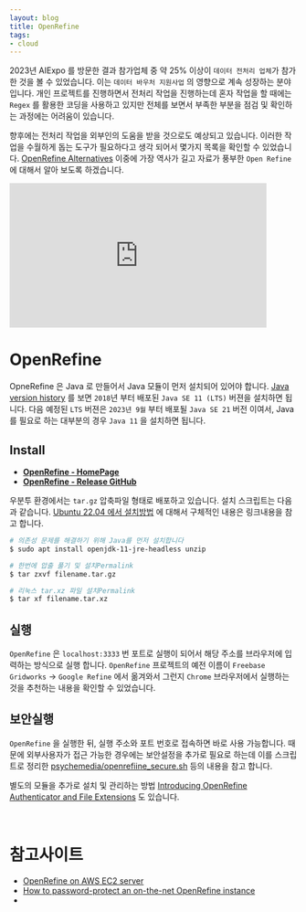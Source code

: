```yaml
---
layout: blog
title: OpenRefine
tags:
- cloud
---
```


2023년 AIExpo 를 방문한 결과 참가업체 중 약 25% 이상이 `데이터 전처리 업체`가 참가한 것을 볼 수 있었습니다. 이는 `데이터 바우처 지원사업` 의 영향으로 계속 성장하는 분야 입니다. 개인 프로젝트를 진행하면서 전처리 작업을 진행하는데 혼자 작업을 할 때에는 `Regex` 를 활용한 코딩을 사용하고 있지만 전체를 보면서 부족한 부분을 점검 및 확인하는 과정에는 어려움이 있습니다.

향후에는 전처리 작업을 외부인의 도움을 받을 것으로도 예상되고 있습니다. 이러한 작업을 수월하게 돕는 도구가 필요하다고 생각 되어서 몇가지 목록을 확인할 수 있었습니다. [OpenRefine Alternatives](https://alternativeto.net/software/google-refine/) 이중에 가장 역사가 길고 자료가 풍부한 `Open Refine` 에 대해서 알아 보도록 하겠습니다.

<iframe width="450" height="253" src="https://www.youtube.com/embed/oRH-1RG8oQY" title="YouTube video player" frameborder="0" allow="accelerometer; autoplay; clipboard-write; encrypted-media; gyroscope; picture-in-picture; web-share" allowfullscreen></iframe>

<br/>

# OpenRefine
OpneRefine 은 Java 로 만들어서 Java 모듈이 먼저 설치되어 있어야 합니다. [Java version history](https://en.wikipedia.org/wiki/Java_version_history) 를 보면 `2018`년 부터 배포된 `Java SE 11 (LTS)` 버젼을 설치하면 됩니다. 다음 예정된 `LTS` 버젼은 `2023년 9월` 부터 배포될 `Java SE 21` 버전 이여서, Java 를 필요로 하는 대부분의 경우 `Java 11` 을 설치하면 됩니다.

## Install
- **[OpenRefine - HomePage](https://openrefine.org/download)**
- **[OpenRefine - Release GitHub](https://github.com/OpenRefine/OpenRefine/releases)**

우분투 환경에서는 `tar.gz` 압축파일 형태로 배포하고 있습니다. 설치 스크립트는 다음과 같습니다. [Ubuntu 22.04 에서 설치방법](https://gist.github.com/felixlohmeier/0ec8b2e8241356ed52af072d9102b391) 에 대해서 구체적인 내용은 링크내용을 참고 합니다.

```bash
# 의존성 문제를 해결하기 위해 Java를 먼저 설치합니다
$ sudo apt install openjdk-11-jre-headless unzip

# 한번에 압출 풀기 및 설치Permalink
$ tar zxvf filename.tar.gz

# 리눅스 tar.xz 파일 설치Permalink
$ tar xf filename.tar.xz
```

## 실행
`OpenRefine` 은 `localhost:3333` 번 포트로 실행이 되어서 해당 주소를 브라우저에 입력하는 방식으로 실행 합니다. `OpenRefine` 프로젝트의 예전 이름이 `Freebase Gridworks` -> `Google Refine` 에서 옮겨와서 그런지 `Chrome` 브라우저에서 실행하는 것을 추천하는 내용을 확인할 수 있었습니다.

## 보안실행
`OpenRefine` 을 실행한 뒤, 실행 주소와 포트 번호로 접속하면 바로 사용 가능합니다. 때문에 외부사용자가 접근 가능한 경우에는 보안설정을 추가로 필요로 하는데 이를 스크립트로 정리한 [psychemedia/openrefiine_secure.sh](https://gist.github.com/psychemedia/f256960c112347dd410c2beec8ce05e3) 등의 내용을 참고 합니다.

별도의 모듈을 추가로 설치 및 관리하는 방법 [Introducing OpenRefine Authenticator and File Extensions](https://kb.refinepro.com/2022/04/introducing-openrefine-authenticator.html) 도 있습니다.

<br/>

# 참고사이트
- [OpenRefine on AWS EC2 server](https://jonathansoma.com/lede/algorithms-2017/servers/openrefine/)
- [How to password-protect an on-the-net OpenRefine instance](https://groups.google.com/g/openrefine/c/xCs2yiQ8RhU/m/uHAWp1qDDwAJ?pli=1)
- 